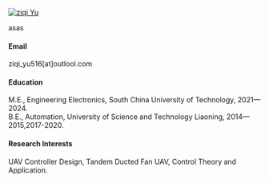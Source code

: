 

[![ziqi Yu](https://img.shields.io/badge/Ziqi_Yu-github-blue?logo=github)](https://github.com/Rambo960516)

asas
#### Email
ziqi_yu516[at]outlool.com

#### Education
M.E., Engineering Electronics, South China University of Technology, 2021—2024.\
B.E., Automation, University of Science and Technology Liaoning, 2014—2015,2017-2020.

#### Research Interests
UAV Controller Design, Tandem Ducted Fan UAV, Control Theory and Application.

